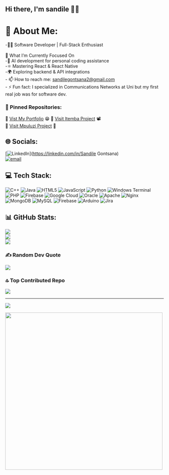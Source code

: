 ## Hi there, I'm sandile  👋😊
# 💫 About Me:
-👨‍💻 Software Developer | Full-Stack Enthusiast<br><br>🎯 What I’m Currently Focused On<br>-🤖 AI development for personal coding assistance<br>-⚛️ Mastering React & React Native<br>-🌍 Exploring backend & API integrations<br>- 📫 How to reach me: sandilegontsana2@gmail.com<br>- ⚡ Fun fact: I specialized in Communications Networks at Uni but my first real job was for software dev.<br>

### 📌 Pinned Repositories:
🔹 [Vist My Portfolio](https://github.com/SandileGontsana/portfolio) 😁
🔹 [Visit Itemba Project](https://github.com/SandileGontsana/ithemba_eductional_department) 📽️<br>
🔹 [Visit Mpuluzi Project](https://github.com/SandileGontsana/mpuluzi_project) 🏫



## 🌐 Socials:
[![LinkedIn](https://img.shields.io/badge/LinkedIn-%230077B5.svg?logo=linkedin&logoColor=white)](https://linkedin.com/in/Sandile Gontsana)<br> [![email](https://img.shields.io/badge/Email-D14836?logo=gmail&logoColor=white)](mailto:sandilegontsana2@gmail.com) 

## 💻 Tech Stack:
![C++](https://img.shields.io/badge/c++-%2300599C.svg?style=flat&logo=c%2B%2B&logoColor=white) ![Java](https://img.shields.io/badge/java-%23ED8B00.svg?style=flat&logo=openjdk&logoColor=white) ![HTML5](https://img.shields.io/badge/html5-%23E34F26.svg?style=flat&logo=html5&logoColor=white) ![JavaScript](https://img.shields.io/badge/javascript-%23323330.svg?style=flat&logo=javascript&logoColor=%23F7DF1E) ![Python](https://img.shields.io/badge/python-3670A0?style=flat&logo=python&logoColor=ffdd54) ![Windows Terminal](https://img.shields.io/badge/Windows%20Terminal-%234D4D4D.svg?style=flat&logo=windows-terminal&logoColor=white) ![PHP](https://img.shields.io/badge/php-%23777BB4.svg?style=flat&logo=php&logoColor=white) ![Firebase](https://img.shields.io/badge/firebase-%23039BE5.svg?style=flat&logo=firebase) ![Google Cloud](https://img.shields.io/badge/GoogleCloud-%234285F4.svg?style=flat&logo=google-cloud&logoColor=white) ![Oracle](https://img.shields.io/badge/Oracle-F80000?style=flat&logo=oracle&logoColor=white) ![Apache](https://img.shields.io/badge/apache-%23D42029.svg?style=flat&logo=apache&logoColor=white) ![Nginx](https://img.shields.io/badge/nginx-%23009639.svg?style=flat&logo=nginx&logoColor=white) ![MongoDB](https://img.shields.io/badge/MongoDB-%234ea94b.svg?style=flat&logo=mongodb&logoColor=white) ![MySQL](https://img.shields.io/badge/mysql-4479A1.svg?style=flat&logo=mysql&logoColor=white) ![Firebase](https://img.shields.io/badge/firebase-a08021?style=flat&logo=firebase&logoColor=ffcd34) ![Arduino](https://img.shields.io/badge/-Arduino-00979D?style=flat&logo=Arduino&logoColor=white) ![Jira](https://img.shields.io/badge/jira-%230A0FFF.svg?style=flat&logo=jira&logoColor=white)
## 📊 GitHub Stats:
![](https://github-readme-stats.vercel.app/api?username=SandileGontsana&theme=github_dark&hide_border=false&include_all_commits=true&count_private=false)<br/>
![](https://nirzak-streak-stats.vercel.app/?user=SandileGontsana&theme=github_dark&hide_border=false)<br/>
![](https://github-readme-stats.vercel.app/api/top-langs/?username=SandileGontsana&theme=github_dark&hide_border=false&include_all_commits=true&count_private=false&layout=compact)

### ✍️ Random Dev Quote
![](https://quotes-github-readme.vercel.app/api?type=horizontal&theme=tokyonight)

### 🔝 Top Contributed Repo
![](https://github-contributor-stats.vercel.app/api?username=SandileGontsana&limit=5&theme=shadow_blue&combine_all_yearly_contributions=true)

---
[![](https://visitcount.itsvg.in/api?id=SandileGontsana&icon=8&color=12)](https://visitcount.itsvg.in)

<img src="https://media.giphy.com/media/qgQUggAC3Pfv687qPC/giphy.gif" width="500">

<!-- Proudly created with GPRM ( https://gprm.itsvg.in ) -->
